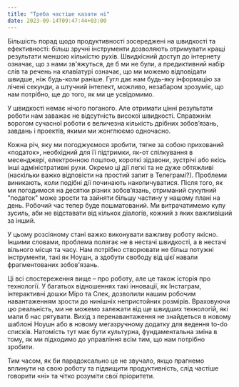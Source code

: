 ```yaml
---
title: "Треба частіше казати ні"
date: 2023-09-14T09:47:44+03:00
---
```


Більшість порад щодо продуктивності зосереджені на швидкості та ефективності: більш зручні інструменти дозволяють отримувати кращі результати меншою кількістю рухів. Швидкісний доступ до інтернету означає, що з нами зв'яжуться, де б ми не були, а предиктивний набір слів та речень на клавіатурі означає, що ми можемо відповідати швидше, ніж будь-коли раніше. Гугл дає нам будь-яку інформацію за лічені секунди, а штучний інтелект, можливо, незабаром зрозуміє, що нам потрібно, ще до того, як ми це усвідомимо.

У швидкості немає нічого поганого. Але отримати цінні результати роботи нам заважає не відсутність високої швидкості. Справжнім ворогом сучасної роботи є величезна кількість дрібних зобов’язань, завдань і проектів, якими ми жонглюємо одночасно.

Кожна річ, яку ми погоджуємося зробити, тягне за собою прихований «податок», необхідний для її підтримки, як-от спілкування в месенджері, електронною поштою, короткі зідзвони, зустрічі або якісь інші адміністративні рухи. Окремо ці дії легкі та не дуже обтяжливі (наскільки важко відповісти на простий запит в Телеграмі?). Проблеми виникають, коли подібні дії починають накопичуватися. Після того, як ми погодимося на десятки різних зобов’язань, отриманий сукупний "податок" може зрости та зайняти більшу частину у нашому плані на день. Робочий час тепер буде пошматований. Ми витрачатимемо купу зусиль, аби не відставати від кількох діалогів, кожний з яких важливіший за інший.

У цьому розсіяному стані важко виконувати важливу роботу якісно. Іншими словами, проблема полягає не в нестачі швидкості, а в нестачі вільного місця та часу. Нам потрібно створювати не більш потужні інструменти, такі як Ноушн, а здобути свободу від цієї навали фрагментованих зобов'язань.

Ці всі спостереження вище – про роботу, але це також історія про технології. У багатьох відношеннях такі інновації, як Інстаграм, інтерактивні дошки Міро та Слек, дозволили нашим робочим навантаженням зрости до нинішніх непристойних розмірів. Враховуючи цю реальність, ми не можемо залежати від ще швидших технологій, які мали б нас рятувати. Вихід з перенавантаження не знайдеться в новому шаблоні Ноушн або в новому мегазручному додатку для ведення to-do списків. Натомість тут має бути культурна, фундаментальна зміна в тому, як ми підходимо до управління всім тим, що нам потрібно зробити.

Тим часом, як би парадоксально це не звучало, якщо прагнемо вплинути на свою роботу та підвищити продуктивність, слід частіше говорити «ні» та чітко розуміти свої пріоритети.
